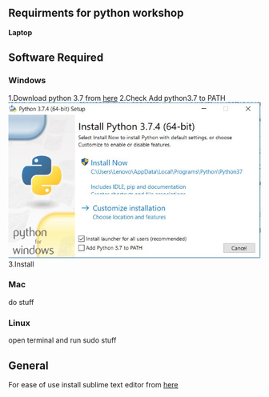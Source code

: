 ## Requirments for python workshop
**Laptop**
## Software Required
### Windows
1.Download python 3.7 from [here](https://www.python.org/downloads/release/python-374/)
2.Check Add python3.7 to PATH
![Check Add python3.7 to PATH](https://raw.githubusercontent.com/SV-1509/IEEE-RAS-Python-session/master/pyth.JPG)
3.Install
### Mac
do stuff
### Linux
open terminal and run sudo stuff
## General
For ease of use install sublime text editor from [here](http://www.sublimetext.com/3)

